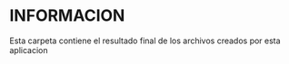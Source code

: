 # INFORMACION #
Esta carpeta contiene el resultado final de los archivos creados por esta aplicacion